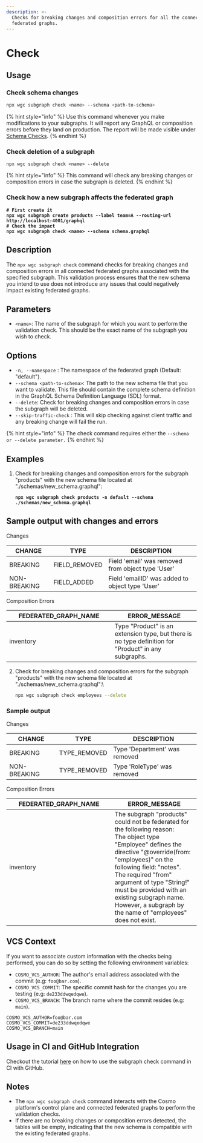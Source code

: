 ```yaml
---
description: >-
  Checks for breaking changes and composition errors for all the connected
  federated graphs.
---
```


# Check

## Usage

### Check schema changes

```bash
npx wgc subgraph check <name> --schema <path-to-schema>
```

{% hint style="info" %}
Use this command whenever you make modifications to your subgraphs. It will report any GraphQL or composition errors before they land on production. The report will be made visible under [Schema Checks](../../studio/schema-checks.md).
{% endhint %}

### Check deletion of a subgraph

```
npx wgc subgraph check <name> --delete
```

{% hint style="info" %}
This command will check any breaking changes or composition errors in case the subgraph is deleted.
{% endhint %}

### Check how a new subgraph affects the federated graph

<pre class="language-bash"><code class="lang-bash"><strong># First create it
</strong><strong>npx wgc subgraph create products --label team=A --routing-url http://localhost:4001/graphql
</strong><strong># Check the impact
</strong><strong>npx wgc subgraph check &#x3C;name> --schema schema.graphql
</strong></code></pre>

## Description

The `npx wgc subgraph check` command checks for breaking changes and composition errors in all connected federated graphs associated with the specified subgraph. This validation process ensures that the new schema you intend to use does not introduce any issues that could negatively impact existing federated graphs.

## Parameters

* `<name>`: The name of the subgraph for which you want to perform the validation check. This should be the exact name of the subgraph you wish to check.

## Options

* `-n, --namespace` : The namespace of the federated graph (Default: "default").
* `--schema <path-to-schema>`: The path to the new schema file that you want to validate. This file should contain the complete schema definition in the GraphQL Schema Definition Language (SDL) format.
* `--delete`: Check for breaking changes and composition errors in case the subgraph will be deleted.
* `--skip-traffic-check` : This will skip checking against client traffic and any breaking change will fail the run.

{% hint style="info" %}
The check command requires either the `--schema or --delete parameter.`
{% endhint %}

## Examples

1.  Check for breaking changes and composition errors for the subgraph "products" with the new schema file located at "./schemas/new\_schema.graphql":

    <pre class="language-sh"><code class="lang-sh"><strong>npx wgc subgraph check products -n default --schema ./schemas/new_schema.graphql
    </strong></code></pre>

## Sample output with changes and errors

Changes

| CHANGE       | TYPE           | DESCRIPTION                                       |
| ------------ | -------------- | ------------------------------------------------- |
| BREAKING     | FIELD\_REMOVED | Field 'email' was removed from object type 'User' |
| NON-BREAKING | FIELD\_ADDED   | Field 'emailID' was added to object type 'User'   |

Composition Errors

<table><thead><tr><th width="263">FEDERATED_GRAPH_NAME</th><th>ERROR_MESSAGE</th></tr></thead><tbody><tr><td>inventory</td><td>Type "Product" is an extension type, but there is no type definition for "Product" in any subgraphs.</td></tr></tbody></table>

2.  Check for breaking changes and composition errors for the subgraph "products" with the new schema file located at "./schemas/new\_schema.graphql":\


    ```sh
    npx wgc subgraph check employees --delete
    ```



### Sample output

Changes

| CHANGE       | TYPE          | DESCRIPTION                   |
| ------------ | ------------- | ----------------------------- |
| BREAKING     | TYPE\_REMOVED | Type 'Department' was removed |
| NON-BREAKING | TYPE\_REMOVED | Type 'RoleType' was removed   |

Composition Errors

<table><thead><tr><th width="263">FEDERATED_GRAPH_NAME</th><th>ERROR_MESSAGE</th></tr></thead><tbody><tr><td>inventory</td><td>The subgraph "products" could not be federated for the following reason:<br>The object type "Employee" defines the directive "@override(from: "employees)" on the following field: "notes".<br>The required "from" argument of type "String!" must be provided with an existing subgraph name.<br>However, a subgraph by the name of "employees" does not exist.</td></tr></tbody></table>

## VCS Context

If you want to associate custom information with the checks being performed, you can do so by setting the following environment variables:

* `COSMO_VCS_AUTHOR`: The author's email address associated with the commit (e.g: `foo@bar.com`).
* `COSMO_VCS_COMMIT`: The specific commit hash for the changes you are testing (e.g: `de233ddwqedqwe`).
* `COSMO_VCS_BRANCH`: The branch name where the commit resides (e.g: `main`).

```
COSMO_VCS_AUTHOR=foo@bar.com
COSMO_VCS_COMMIT=de233ddwqedqwe
COSMO_VCS_BRANCH=main
```

## Usage in CI and GitHub Integration

Checkout the tutorial [here](../../tutorial/pr-based-workflow-for-federation.md) on how to use the subgraph check command in CI with GitHub.

## Notes

* The `npx wgc subgraph check` command interacts with the Cosmo platform's control plane and connected federated graphs to perform the validation checks.
* If there are no breaking changes or composition errors detected, the tables will be empty, indicating that the new schema is compatible with the existing federated graphs.

